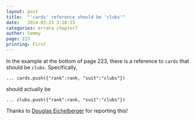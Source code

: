 ```yaml
---
layout: post
title:  "'cards' reference should be 'clubs'"
date:   2014-03-23 3:10:33
categories: errata chapter7
author: Semmy
page: 223
printing: First
---
```


In the example at the bottom of page 223, there is a reference to `cards` that should be `clubs`.
Specifically,

    ... cards.push({"rank":rank, "suit":"clubs"})

should actually be

    ... clubs.push({"rank":rank, "suit":"clubs"})

Thanks to [Douglas Eichelberger](https://www.linkedin.com/pub/douglas-eichelberger/11/614/722)
for reporting this!